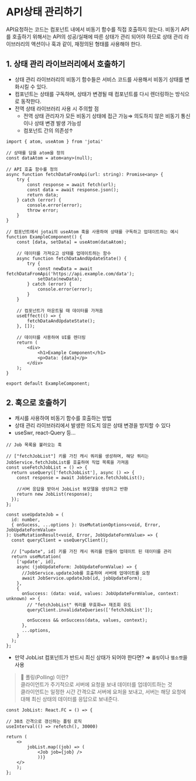 # API상태 관리하기

API요청하는 코드는 컴포넌트 내에서 비동기 함수를 직접 호출하지 않는다. 비동기 API를 호출하기 위해서는 API의 성공/실패에 따른 상태가 관리 되어야 하므로 상태 관리 라이브러리의 액션이나 훅과 같이, 재정의된 형태를 사용해야 한다. 

## 1. 상태 관리 라이브러리에서 호출하기

- 상태 관리 라이브러리의 비동기 함수들은 서비스 코드를 사용해서 비동기 상태를 변화시킬 수 있다.
- 컴포넌트는 상태를 구독하며, 상태가 변경될 때 컴포넌트를 다시 렌더링하는 방식으로 동작한다.
- 전역 상태 라이브러리 사용 시 주의할 점
    - 전역 상태 관리자가 모든 비동기 상태에 접근 가능⇒ 의도하지 않은 비동기 통신이나 상태 변경 발생 가능성
    - 컴포넌트 간의 의존성↑

```tsx
import { atom, useAtom } from 'jotai'

// 상태를 담을 atom을 정의
const dataAtom = atom<any>(null);

// API 호출 함수를 정의
async function fetchDataFromApi(url: string): Promise<any> {
    try {
        const response = await fetch(url);
        const data = await response.json();
        return data;
    } catch (error) {
        console.error(error);
        throw error;
    }
}

// 컴포넌트에서 jotai의 useAtom 훅을 사용하여 상태를 구독하고 업데이트하는 예시
function ExampleComponent() {
    const [data, setData] = useAtom(dataAtom);

    // 데이터를 가져오고 상태를 업데이트하는 함수
    async function fetchDataAndUpdateState() {
        try {
            const newData = await fetchDataFromApi('https://api.example.com/data');
            setData(newData);
        } catch (error) {
            console.error(error);
        }
    }

    // 컴포넌트가 마운트될 때 데이터를 가져옴
    useEffect(() => {
        fetchDataAndUpdateState();
    }, []);

    // 데이터를 사용하여 UI를 렌더링
    return (
        <div>
            <h1>Example Component</h1>
            <p>Data: {data}</p>
        </div>
    );
}

export default ExampleComponent;
```

## 2. 훅으로 호출하기

- 캐시를 사용하여 비동기 함수를 호출하는 방법
- 상태 관리 라이브러리에서 발생한 의도치 않은 상태 변경을 방지할 수 있다
- useSwr, react-Query 등…

```tsx
// Job 목록을 불러오는 훅

// ["fetchJobList"] 키를 가진 캐시 쿼리를 생성하며, 해당 쿼리는 JobService.fetchJobList를 호출하여 직업 목록을 가져옴
const useFetchJobList = () => {
  return useQuery(['fetchJobList'], async () => {
    const response = await JobService.fetchJobList();

    //서버 응답을 받아서 JobList 뷰모델을 생성하고 반환
    return new JobList(response);
  });
};

const useUpdateJob = (
  id: number,
  { onSucess, ...options }: UseMutationOptions<void, Error, JobUpdateFormValue>
): UseMutationResult<void, Error, JobUpdateFormValue> => {
  const queryClient = useQueryClient();

  // ["update", id] 키를 가진 캐시 쿼리를 만들어 업데이트 된 데이터를 관리
  return useMutation(
    ['update', id],
    async (jobUpdateForm: JobUpdateFormValue) => {
      //JobService.updateJob를 호출하여 서버에 업데이트를 요청
      await JobService.updateJob(id, jobUpdateForm);
    },
    {
      onSuccess: (data: void, values: JobUpdateFormValue, context: unknown) => {
        // "fetchJobList" 쿼리를 무효화=> 재조회 유도
        queryClient.invalidateQueries(['fetchJobList']);

        onSuccess && onSuccess(data, values, context);
      },
      ...options,
    }
  );
};
```

- 만약 JobList 컴포넌트가 반드시 최신 상태가 되어야 한다면? ⇒  `폴링`이나 `웹소켓`을 사용

> 🤔 폴링(Polling) 이란?</br>
> 클라이언트가 주기적으로 서버에 요청을 보내 데이터를 업데이트하는 것 </br>
> 클라이언트는 일정한 시간 간격으로 서버에 요처을 보내고, 서버는 해당 요청에 대해 최신 상태의 데이터를 응답으로 보내준다.
> 

```tsx
const JobList: React.FC = () => {

// 30초 간격으로 갱신하는 폴링 로직
useInterval(() => refetch(), 30000)

return (
	<>
		jobList.map((job) => (
			<Job job={job} />
			))}
	</>
	);
};
```
